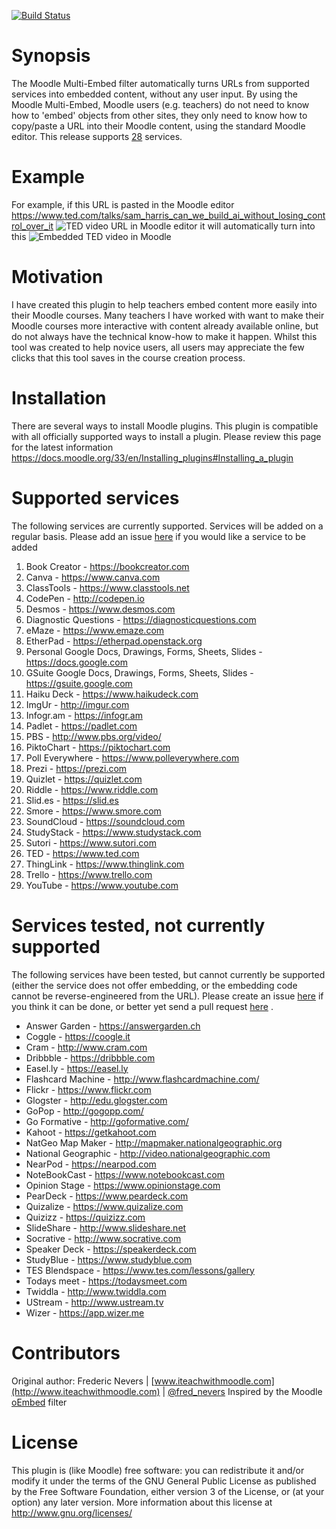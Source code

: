 [![Build Status](https://travis-ci.org/frederic-nevers/moodle-filter_multiembed.svg?branch=master)](https://travis-ci.org/frederic-nevers/moodle-filter_multiembed)
# Synopsis

The Moodle Multi-Embed filter automatically turns URLs from supported services into embedded content, without any user input. By using the Moodle Multi-Embed, Moodle users (e.g. teachers) do not need to know how to 'embed' objects from other sites, they only need to know how to copy/paste a URL into their Moodle content, using the standard Moodle editor. This release supports [28](#Supported-services) services. 

# Example

For example, if this URL is pasted in the Moodle editor https://www.ted.com/talks/sam_harris_can_we_build_ai_without_losing_control_over_it 
![TED video URL in Moodle editor](http://iteachwithmoodle.com/assets/moodle-editor.png "TED video URL in Moodle editor") 
it will automatically turn into this
![Embedded TED video in Moodle](http://iteachwithmoodle.com/assets/embedded-ted-video-in-moodle.png "Embedded TED video in Moodle")

# Motivation

I have created this plugin to help teachers embed content more easily into their Moodle courses. Many teachers I have worked with want to make their Moodle courses more interactive with content already available online, but do not always have the technical know-how to make it happen. Whilst this tool was created to help novice users, all users may appreciate the few clicks that this tool saves in the course creation process.

# Installation

There are several ways to install Moodle plugins. This plugin is compatible with all officially supported ways to install a plugin. Please review this page for the latest information https://docs.moodle.org/33/en/Installing_plugins#Installing_a_plugin

# Supported services

The following services are currently supported. Services will be added on a regular basis. Please add an issue [here](https://github.com/frederic-nevers/moodle-filter_multiembed/issues) if you would like a service to be added
   1. Book Creator - https://bookcreator.com
   2. Canva - https://www.canva.com
   2. ClassTools - https://www.classtools.net
   3. CodePen - http://codepen.io
   4. Desmos - https://www.desmos.com
   5. Diagnostic Questions - https://diagnosticquestions.com
   6. eMaze - https://www.emaze.com
   7. EtherPad - https://etherpad.openstack.org
   8. Personal Google Docs, Drawings, Forms, Sheets, Slides - https://docs.google.com
   9. GSuite Google Docs, Drawings, Forms, Sheets, Slides - https://gsuite.google.com
   10. Haiku Deck - https://www.haikudeck.com
   11. ImgUr - http://imgur.com
   12. Infogr.am - https://infogr.am
   13. Padlet - https://padlet.com
   14. PBS - http://www.pbs.org/video/
   15. PiktoChart - https://piktochart.com
   16. Poll Everywhere - https://www.polleverywhere.com
   17. Prezi - https://prezi.com
   18. Quizlet - https://quizlet.com
   19. Riddle - https://www.riddle.com
   20. Slid.es - https://slid.es
   21. Smore - https://www.smore.com
   22. SoundCloud - https://soundcloud.com
   23. StudyStack - https://www.studystack.com
   24. Sutori - https://www.sutori.com
   25. TED - https://www.ted.com
   26. ThingLink - https://www.thinglink.com
   27. Trello - https://www.trello.com
   28. YouTube - https://www.youtube.com

# Services tested, not currently supported

The following services have been tested, but cannot currently be supported (either the service does not offer embedding, or the embedding code cannot be reverse-engineered from the URL). Please create an issue [here](https://github.com/frederic-nevers/moodle-filter_multiembed/issues) if you think it can be done, or better yet send a pull request [here](https://github.com/frederic-nevers/moodle-filter_multiembed/pulls) .
   * Answer Garden - https://answergarden.ch
   * Coggle - https://coogle.it
   * Cram - http://www.cram.com
   * Dribbble - https://dribbble.com
   * Easel.ly - https://easel.ly
   * Flashcard Machine - http://www.flashcardmachine.com/
   * Flickr - https://www.flickr.com
   * Glogster - http://edu.glogster.com
   * GoPop - http://gogopp.com/
   * Go Formative - http://goformative.com/
   * Kahoot - https://getkahoot.com
   * NatGeo Map Maker - http://mapmaker.nationalgeographic.org
   * National Geographic - http://video.nationalgeographic.com
   * NearPod - https://nearpod.com
   * NoteBookCast - https://www.notebookcast.com
   * Opinion Stage - https://www.opinionstage.com
   * PearDeck - https://www.peardeck.com
   * Quizalize - https://www.quizalize.com
   * Quizizz - https://quizizz.com
   * SlideShare - http://www.slideshare.net
   * Socrative - http://www.socrative.com
   * Speaker Deck - https://speakerdeck.com
   * StudyBlue - https://www.studyblue.com
   * TES Blendspace - https://www.tes.com/lessons/gallery
   * Todays meet - https://todaysmeet.com
   * Twiddla - http://www.twiddla.com
   * UStream - http://www.ustream.tv
   * Wizer - https://app.wizer.me

# Contributors

Original author: Frederic Nevers | [www.iteachwithmoodle.com](http://www.iteachwithmoodle.com) | [@fred_nevers](https://twitter.com/@fred_nevers)
Inspired by the Moodle [oEmbed](https://github.com/Microsoft/moodle-filter_oembed) filter

# License

This plugin is (like Moodle) free software: you can redistribute it and/or modify it under the terms of the GNU General Public License as published by the Free Software Foundation, either version 3 of the License, or (at your option) any later version. More information about this license at http://www.gnu.org/licenses/